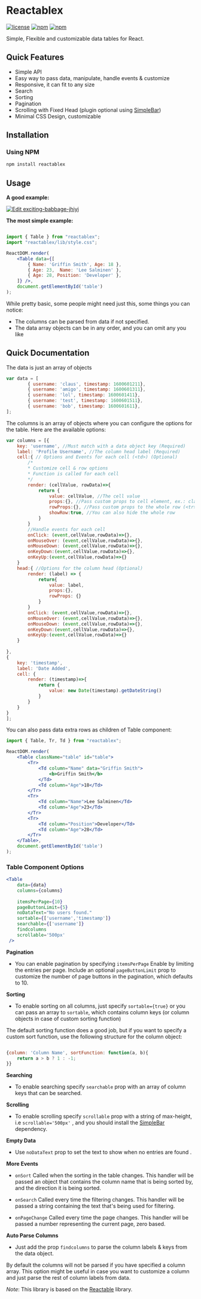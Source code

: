 
# Reactablex

[![license](https://img.shields.io/github/license/elis-k/reactablex)](https://github.com/elis-k/reactablex/blob/master/LICENSE) 
[![npm](https://img.shields.io/npm/v/reactablex)](https://www.npmjs.com/package/reactablex)
[![npm](https://img.shields.io/npm/dw/reactablex)](https://www.npmjs.com/package/reactablex)

Simple, Flexible and customizable data tables for React.

## Quick Features

- Simple API
- Easy way to pass data, manipulate, handle events & customize 
- Responsive, it can fit to any size
- Search
- Sorting
- Pagination
- Scrolling with Fixed Head (plugin optional using [SimpleBar](https://github.com/Grsmto/simplebar))
- Minimal CSS Design, customizable

## Installation

### Using NPM

```sh
npm install reactablex
```

## Usage

**A good example:**

[![Edit exciting-babbage-jhiyj](https://codesandbox.io/static/img/play-codesandbox.svg)](https://codesandbox.io/s/exciting-babbage-jhiyj?fontsize=14&hidenavigation=1&theme=dark)


 **The most simple example:**

```jsx

import { Table } from "reactablex";
import "reactablex/lib/style.css";

ReactDOM.render(
    <Table data={[
        { Name: 'Griffin Smith', Age: 18 },
        { Age: 23,  Name: 'Lee Salminen' },
        { Age: 28, Position: 'Developer' },
    ]} />,
    document.getElementById('table')
);
```

While pretty basic, some people might need just this, some things you can notice:

- The columns can be parsed from data if not specified.
- The data array objects can be in any order, and you can omit any you like





## Quick Documentation
The data is just an array of objects
```jsx
var data = [
		{ username: 'claus', timestamp: 1600601211},
		{ username: 'amigo', timestamp: 1600601311},
		{ username: 'lol', timestamp: 1600601411},
		{ username: 'test', timestamp: 1600601511},
		{ username: 'bob', timestamp: 1600601611},
];
```

The columns is an array of objects where you can configure the options for the table.
Here are the available options:
```jsx
var columns = [{
	key: 'username', //Must match with a data object key (Required)
	label: 'Profile Username', //The column head label (Required)
	cell:{ // Options and Events for each cell (<td>) (Optional)
		/*
		* Customize cell & row options
		* Function is called for each cell
		*/
		render: (cellValue, rowData)=>{
			return {
				value: cellValue, //The cell value
				props:{}, //Pass custom props to cell element, ex.: className
				rowProps:{}, //Pass custom props to the whole row (<tr>) element
				showRow:true, //You can also hide the whole row
			}
		}
		//Handle events for each cell
		onClick: (event,cellValue,rowData)=>{},
		onMouseOver: (event,cellValue,rowData)=>{},
		onMouseDown: (event,cellValue,rowData)=>{},
		onKeyDown:(event,cellValue,rowData)=>{},
		onKeyUp:(event,cellValue,rowData)=>{}
	}
	head:{ //Options for the column head (Optional)
		render: (label) => {
			return{
				value: label,
				props:{},
				rowProps: {}
			}
		}
		onClick: (event,cellValue,rowData)=>{},
		onMouseOver: (event,cellValue,rowData)=>{},
		onMouseDown: (event,cellValue,rowData)=>{},
		onKeyDown:(event,cellValue,rowData)=>{},
		onKeyUp:(event,cellValue,rowData)=>{}
	}
	
},
{
	key: 'timestamp',
	label: 'Date Added',
	cell: {
		render: (timestamp)=>{
			return {
				value: new Date(timestamp).getDateString()
			}
		}
    }
}
];
```

You can also pass data extra rows as children of Table component:

```jsx
import { Table, Tr, Td } from "reactablex";

ReactDOM.render(
    <Table className="table" id="table">
        <Tr>
            <Td column="Name" data="Griffin Smith">
                <b>Griffin Smith</b>
            </Td>
            <Td column="Age">18</Td>
        </Tr>
        <Tr>
            <Td column="Name">Lee Salminen</Td>
            <Td column="Age">23</Td>
        </Tr>
        <Tr>
            <Td column="Position">Developer</Td>
            <Td column="Age">28</Td>
        </Tr>
    </Table>,
    document.getElementById('table')
);
```

### Table Component Options

```jsx
<Table 
	data={data} 
	columns={columns} 
	
	itemsPerPage={10}
	pageButtonLimit={5} 
	noDataText="No users found." 
	sortable={['username','timestamp']}
	searchable={['username']}
	findcolumns
	scrollable='500px'
 />
```

**Pagination**
 - You can enable pagination by specifying `itemsPerPage` Enable  by limiting the entries per page.  Include an optional `pageButtonLimit` prop to
customize the number of page buttons in the pagination, which defaults to 10.

**Sorting**
- To enable sorting on all columns, just specify `sortable={true}` or you can pass an array to `sortable`,
which contains column keys (or column objects in case of custom sorting function)

The  default sorting function does a good job, but if you want to specify a custom sort function, use the following structure for the column
object:

```jsx

{column: 'Column Name', sortFunction: function(a, b){
    return a > b ? 1 : -1;
}}
```
**Searching**
- To enable searching  specify `searchable` prop with an array of column keys that can be searched.

**Scrolling**
- To enable scrolling  specify `scrollable` prop with a string of max-height, i.e `scrollable='500px'` , and you should install the [SimpleBar](https://github.com/Grsmto/simplebar/tree/master/packages/simplebar-react) dependency.


**Empty Data**
- Use `noDataText` prop to set the text to show when no entries are found .


**More Events**

 - `onSort`  Called when the sorting in the table changes. This handler
   will be passed an object that contains the column name that is being
   sorted by, and the direction it is being sorted.
   
 -  `onSearch` Called every time the filtering changes. This handler will
   be passed a string containing the text that's being used for
   filtering.
   
 -  `onPageChange` Called every time the page changes. This handler will
   be passed a number representing the current page, zero based.

**Auto Parse Columns**
- Just add the prop `findcolumns` to parse the column labels & keys from the data object.

By default the columns will not be parsed if you have specified a column array. This option might be useful in case you want to customize a column and just parse the rest of column labels from data.

*Note*: This library is based on the [Reactable](https://github.com/glittershark/reactable) library.
